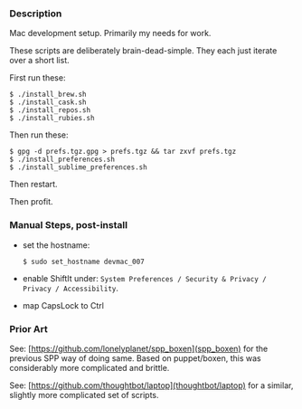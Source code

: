 
### Description

Mac development setup. Primarily my needs for work.

These scripts are deliberately brain-dead-simple. They each just iterate over a short list.

First run these:
```
$ ./install_brew.sh
$ ./install_cask.sh
$ ./install_repos.sh
$ ./install_rubies.sh
```

Then run these:
```
$ gpg -d prefs.tgz.gpg > prefs.tgz && tar zxvf prefs.tgz
$ ./install_preferences.sh
$ ./install_sublime_preferences.sh
```

Then restart.

Then profit.

### Manual Steps, post-install

  - set the hostname:
    ```
    $ sudo set_hostname devmac_007
    ```

  - enable ShiftIt under: `System Preferences / Security & Privacy / Privacy / Accessibility`.

  - map CapsLock to Ctrl


### Prior Art

See: [https://github.com/lonelyplanet/spp_boxen](spp_boxen) for the previous SPP way of doing same. Based on puppet/boxen, this was considerably more complicated and brittle.

See: [https://github.com/thoughtbot/laptop](thoughtbot/laptop) for a similar, slightly more complicated set of scripts.
